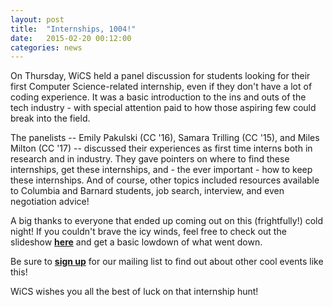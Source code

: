 ```yaml
---
layout: post
title:  "Internships, 1004!"
date:   2015-02-20 00:12:00
categories: news
---
```


On Thursday, WiCS held a panel discussion for students looking for their first Computer Science-related internship, even if they don't have a lot of coding experience. It was a basic introduction to the ins and outs of the tech industry - with special attention paid to how those aspiring few could break into the field. 

The panelists -- Emily Pakulski (CC '16), Samara Trilling (CC '15), and Miles Milton (CC '17) -- discussed their experiences as first time interns both in research and in industry. They gave pointers on where to find these internships, get these internships, and - the ever important - how to keep these internships. And of course, other topics included resources available to Columbia and Barnard students, job search, interview, and even negotiation advice!

A big thanks to everyone that ended up coming out on this (frightfully!) cold night! If you couldn't brave the icy winds, 
feel free to check out the slideshow [**here**][slideshow] and get a basic lowdown of what went down.  

Be sure to [**sign up**][mailinglist] for our mailing list to find out about other cool events like this! 

WiCS wishes you all the best of luck on that internship hunt!

[mailinglist]: http://columbia.us9.list-manage.com/subscribe?u=4c6a1c710f8ab9cce10272368&id=593b5faa43
[slideshow]: https://docs.google.com/a/columbia.edu/presentation/d/1UIHbFHQasIlSWx3ttZKnTSqIVmVmaLuUy4ATadrHjug/edit?usp=sharing

